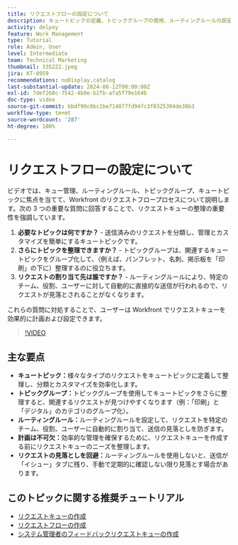 ```yaml
---
title: リクエストフローの設定について
description: キュートピックの定義、トピックグループの使用、ルーティングルールの設定、事前の計画、送信の見落とし防止などにより、Workfront リクエスト管理を最適化し、効率を向上させます。
activity: delpoy
feature: Work Management
type: Tutorial
role: Admin, User
level: Intermediate
team: Technical Marketing
thumbnail: 335222.jpeg
jira: KT-8959
recommendations: noDisplay,catalog
last-substantial-update: 2024-08-12T00:00:00Z
exl-id: 7def260c-7542-4b9e-b2fb-afa5f79e164b
doc-type: video
source-git-commit: bbdf99c6bc1be714077fd94fc3f8325394de36b3
workflow-type: tm+mt
source-wordcount: '287'
ht-degree: 100%

---
```


# リクエストフローの設定について

ビデオでは、キュー管理、ルーティングルール、トピックグループ、キュートピックに焦点を当てて、Workfront のリクエストフロープロセスについて説明します。次の 3 つの重要な質問に回答することで、リクエストキューの整理の重要性を強調しています。

1. **必要なトピックは何ですか？** - 送信済みのリクエストを分類し、管理とカスタマイズを簡単にするキュートピックです。
1. **さらにトピックを整理できますか？** - トピックグループは、関連するキュートピックをグループ化して、（例えば、パンフレット、名刺、掲示板を「印刷」の下に）整理するのに役立ちます。
1. **リクエストの割り当て先は誰ですか？** - ルーティングルールにより、特定のチーム、役割、ユーザーに対して自動的に直接的な送信が行われるので、リクエストが見落とされることがなくなります。

これらの質問に対処することで、ユーザーは Workfront でリクエストキューを効果的に計画および設定できます。

>[!VIDEO](https://video.tv.adobe.com/v/3441906/?quality=12&learn=on&enablevpops=1&captions=jpn)

## 主な要点

* **キュートピック：**&#x200B;様々なタイプのリクエストをキュートピックに定義して整理し、分類とカスタマイズを効率化します。
* **トピックグループ：**&#x200B;トピックグループを使用してキュートピックをさらに整理すると、関連するリクエストが見つけやすくなります（例：「印刷」と「デジタル」のカテゴリのグループ化）。
* **ルーティングルール：**&#x200B;ルーティングルールを設定して、リクエストを特定のチーム、役割、ユーザーに自動的に割り当て、送信の見落としを防ぎます。
* **計画は不可欠：**&#x200B;効率的な管理を確保するために、リクエストキューを作成する前にリクエストキューのニーズを整理します。
* **リクエストの見落としを回避：**&#x200B;ルーティングルールを使用しないと、送信が「イシュー」タブに残り、手動で定期的に確認しない限り見落とす場合があります。

## このトピックに関する推奨チュートリアル

* [リクエストキューの作成](/help/manage-work/request-queues/create-a-request-queue.md)
* [リクエストフローの作成](/help/manage-work/request-queues/create-a-request-flow.md)
* [システム管理者のフィードバックリクエストキューの作成](/help/manage-work/request-queues/create-a-system-admin-feedback-request-queue.md)
